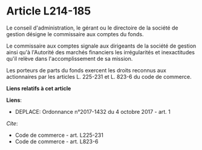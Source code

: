 # Article L214-185

Le conseil d'administration, le gérant ou le directoire de la société de gestion désigne le commissaire aux comptes du
fonds. 

Le commissaire aux comptes signale aux dirigeants de la société de gestion ainsi qu'à l'Autorité des marchés financiers les
irrégularités et inexactitudes qu'il relève dans l'accomplissement de sa mission. 

Les porteurs de parts du fonds exercent les droits reconnus aux actionnaires par les articles L. 225-231 et L. 823-6 du code
de commerce.

**Liens relatifs à cet article**

**Liens**:

  - DEPLACE: Ordonnance n°2017-1432 du 4 octobre 2017 - art. 1

_Cite_:

  - Code de commerce - art. L225-231
  - Code de commerce - art. L823-6
